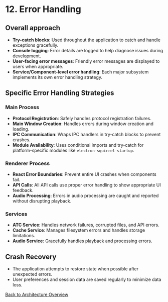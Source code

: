 # 12. Error Handling

## Overall approach

- **Try-catch blocks**: Used throughout the application to catch and handle exceptions gracefully.
- **Console logging**: Error details are logged to help diagnose issues during development.
- **User-facing error messages**: Friendly error messages are displayed to users when appropriate.
- **Service/Component-level error handling**: Each major subsystem implements its own error handling strategy.

## Specific Error Handling Strategies

### Main Process

- **Protocol Registration**: Safely handles protocol registration failures.
- **Main Window Creation**: Handles errors during window creation and loading.
- **IPC Communication**: Wraps IPC handlers in try-catch blocks to prevent crashes.
- **Module Availability**: Uses conditional imports and try-catch for platform-specific modules like `electron-squirrel-startup`.

### Renderer Process

- **React Error Boundaries**: Prevent entire UI crashes when components fail.
- **API Calls**: All API calls use proper error handling to show appropriate UI feedback.
- **Audio Processing**: Errors in audio processing are caught and reported without disrupting playback.

### Services

- **ATC Service**: Handles network failures, corrupted files, and API errors.
- **Cache Service**: Manages filesystem errors and handles storage limitations.
- **Audio Service**: Gracefully handles playback and processing errors.

## Crash Recovery

- The application attempts to restore state when possible after unexpected errors.
- User preferences and session data are saved regularly to minimize data loss.

[Back to Architecture Overview](./00-ARCHITECTURE-OVERVIEW.md)
